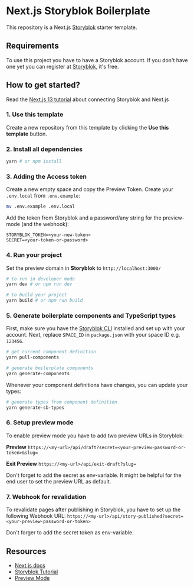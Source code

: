 # Next.js Storyblok Boilerplate

This repository is a Next.js [Storyblok](https://www.storyblok.com) starter template.

## Requirements

To use this project you have to have a Storyblok account. If you don't have one yet you can register at [Storyblok](https://www.storyblok.com), it's free.

## How to get started?

Read the [Next.js 13 tutorial](https://www.storyblok.com/tp/add-a-headless-cms-to-next-js-13-in-5-minutes) about connecting Storyblok and Next.js

### 1. Use this template

Create a new repository from this template by clicking the **Use this template** button.

### 2. Install all dependencies

```sh
yarn # or npm install
```

### 3. Adding the Access token

Create a new empty space and copy the Preview Token. Create your `.env.local` from  `.env.example`:
```sh
mv .env.example .env.local
```
Add the token from Storyblok and a password/any string for the preview-mode (and the webhook):
```
STORYBLOK_TOKEN=<your-new-token>
SECRET=<your-token-or-password>
```

### 4. Run your project

Set the preview domain in <strong>Storyblok</strong> to `http://localhost:3000/`

```sh
# to run in developer mode
yarn dev # or npm run dev
```

```sh
# to build your project
yarn build # or npm run build
```

### 5. Generate boilerplate components and TypeScript types

First, make sure you have the [Storyblok CLI](https://github.com/storyblok/storyblok-cli) installed and set up with your account. Next, replace `SPACE_ID` in `package.json` with your space ID e.g. `123456`.

```sh
# get current component definition
yarn pull-components
```

```sh
# generate boilerplate components
yarn generate-components
```

Whenever your component definitions have changes, you can update your types:

```sh
# generate types from component definition
yarn generate-sb-types
```

### 6. Setup preview mode

To enable preview mode you have to add two preview URLs in Storyblok:

**Preview**
`https://<my-url>/api/draft?secret=<your-preview-password-or-token>&slug=`

**Exit Preview**
`https://<my-url>/api/exit-draft?slug=`

Don't forget to add the secret as env-variable.
It might be helpful for the end user to set the preview URL as default.

### 7. Webhook for revalidation

To revalidate pages after publishing in Storyblok, you have to set up the following Webhook URL:
`https://<my-url>/api/story-published?secret=<your-preview-password-or-token>`

Don't forger to add the secret token as env-variable.

## Resources

- [Next.js docs](https://nextjs.org/docs/#setup)
- [Storyblok Tutorial](https://www.storyblok.com/tp/add-a-headless-cms-to-next-js-in-5-minutes)
- [Preview Mode](https://nextjs.org/docs/advanced-features/preview-mode)


